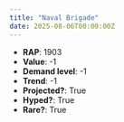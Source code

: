 ```yaml
---
title: "Naval Brigade"
date: 2025-08-06T00:00:00Z
---
```

- **RAP**: 1903
- **Value**: -1
- **Demand level**: -1
- **Trend**: -1
- **Projected?**: True
- **Hyped?**: True
- **Rare?**: True
